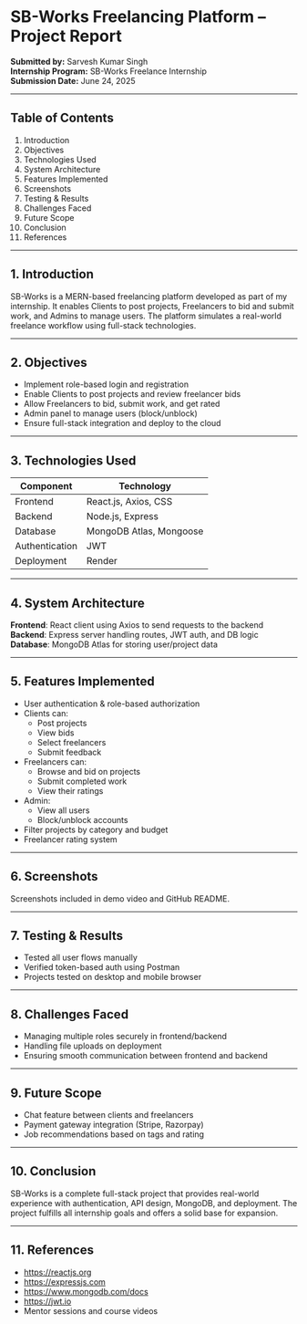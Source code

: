 # SB-Works Freelancing Platform – Project Report

**Submitted by:** Sarvesh Kumar Singh  
**Internship Program:** SB-Works Freelance Internship  
**Submission Date:** June 24, 2025

---

## Table of Contents
1. Introduction  
2. Objectives  
3. Technologies Used  
4. System Architecture  
5. Features Implemented  
6. Screenshots  
7. Testing & Results  
8. Challenges Faced  
9. Future Scope  
10. Conclusion  
11. References

---

## 1. Introduction

SB-Works is a MERN-based freelancing platform developed as part of my internship. It enables Clients to post projects, Freelancers to bid and submit work, and Admins to manage users. The platform simulates a real-world freelance workflow using full-stack technologies.

---

## 2. Objectives

- Implement role-based login and registration
- Enable Clients to post projects and review freelancer bids
- Allow Freelancers to bid, submit work, and get rated
- Admin panel to manage users (block/unblock)
- Ensure full-stack integration and deploy to the cloud

---

## 3. Technologies Used

| Component    | Technology               |
|--------------|--------------------------|
| Frontend     | React.js, Axios, CSS     |
| Backend      | Node.js, Express         |
| Database     | MongoDB Atlas, Mongoose  |
| Authentication | JWT                    |
| Deployment   | Render                   |

---

## 4. System Architecture

**Frontend**: React client using Axios to send requests to the backend  
**Backend**: Express server handling routes, JWT auth, and DB logic  
**Database**: MongoDB Atlas for storing user/project data

---

## 5. Features Implemented

- User authentication & role-based authorization
- Clients can:
  - Post projects
  - View bids
  - Select freelancers
  - Submit feedback
- Freelancers can:
  - Browse and bid on projects
  - Submit completed work
  - View their ratings
- Admin:
  - View all users
  - Block/unblock accounts
- Filter projects by category and budget
- Freelancer rating system

---

## 6. Screenshots

Screenshots included in demo video and GitHub README.

---

## 7. Testing & Results

- Tested all user flows manually
- Verified token-based auth using Postman
- Projects tested on desktop and mobile browser

---

## 8. Challenges Faced

- Managing multiple roles securely in frontend/backend
- Handling file uploads on deployment
- Ensuring smooth communication between frontend and backend

---

## 9. Future Scope

- Chat feature between clients and freelancers
- Payment gateway integration (Stripe, Razorpay)
- Job recommendations based on tags and rating

---

## 10. Conclusion

SB-Works is a complete full-stack project that provides real-world experience with authentication, API design, MongoDB, and deployment. The project fulfills all internship goals and offers a solid base for expansion.

---

## 11. References

- https://reactjs.org  
- https://expressjs.com  
- https://www.mongodb.com/docs  
- https://jwt.io  
- Mentor sessions and course videos
